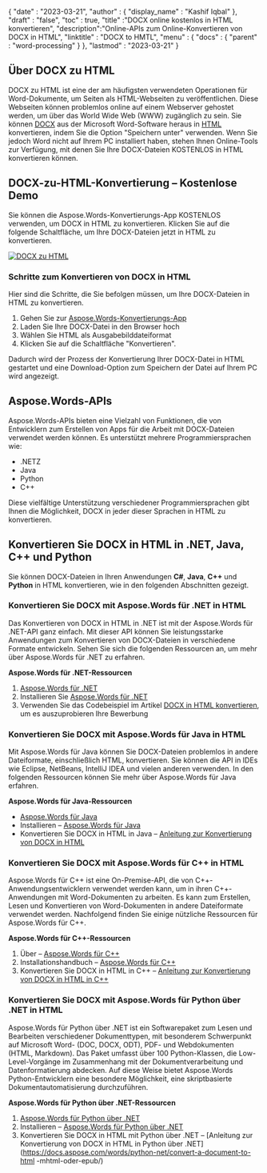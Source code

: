 {
  "date" : "2023-03-21",
  "author" : {
    "display_name" : "Kashif Iqbal"
},
  "draft" : "false",
  "toc" : true,
  "title" :"DOCX online kostenlos in HTML konvertieren",
  "description":"Online-APIs zum Online-Konvertieren von DOCX in HTML",
  "linktitle" : "DOCX to HMTL",
  "menu" : {
    "docs" : {
      "parent" : "word-processing"
}
},
  "lastmod" : "2023-03-21"
}

## Über DOCX zu HTML

DOCX zu HTML ist eine der am häufigsten verwendeten Operationen für Word-Dokumente, um Seiten als HTML-Webseiten zu veröffentlichen. Diese Webseiten können problemlos online auf einem Webserver gehostet werden, um über das World Wide Web (WWW) zugänglich zu sein. Sie können [DOCX](/word-processing/docx/) aus der Microsoft Word-Software heraus in [HTML](/web/html/) konvertieren, indem Sie die Option "Speichern unter" verwenden. Wenn Sie jedoch Word nicht auf Ihrem PC installiert haben, stehen Ihnen Online-Tools zur Verfügung, mit denen Sie Ihre DOCX-Dateien KOSTENLOS in HTML konvertieren können.

## DOCX-zu-HTML-Konvertierung – Kostenlose Demo

Sie können die Aspose.Words-Konvertierungs-App KOSTENLOS verwenden, um DOCX in HTML zu konvertieren. Klicken Sie auf die folgende Schaltfläche, um Ihre DOCX-Dateien jetzt in HTML zu konvertieren.

[![DOCX zu HTML](../docx-to-html.png?width=120px&height=60px)](https://products.aspose.app/words/conversion/docx-to-html)

### Schritte zum Konvertieren von DOCX in HTML

Hier sind die Schritte, die Sie befolgen müssen, um Ihre DOCX-Dateien in HTML zu konvertieren.

1. Gehen Sie zur [Aspose.Words-Konvertierungs-App](https://products.aspose.app/words/conversion/docx-to-html)
1. Laden Sie Ihre DOCX-Datei in den Browser hoch
1. Wählen Sie HTML als Ausgabebilddateiformat
1. Klicken Sie auf die Schaltfläche "Konvertieren".

Dadurch wird der Prozess der Konvertierung Ihrer DOCX-Datei in HTML gestartet und eine Download-Option zum Speichern der Datei auf Ihrem PC wird angezeigt.

## Aspose.Words-APIs

Aspose.Words-APIs bieten eine Vielzahl von Funktionen, die von Entwicklern zum Erstellen von Apps für die Arbeit mit DOCX-Dateien verwendet werden können. Es unterstützt mehrere Programmiersprachen wie:

* .NETZ
* Java
* Python
* C++

Diese vielfältige Unterstützung verschiedener Programmiersprachen gibt Ihnen die Möglichkeit, DOCX in jeder dieser Sprachen in HTML zu konvertieren.

## Konvertieren Sie DOCX in HTML in .NET, Java, C++ und Python

Sie können DOCX-Dateien in Ihren Anwendungen **C#**, **Java**, **C++** und **Python** in HTML konvertieren, wie in den folgenden Abschnitten gezeigt.

### Konvertieren Sie DOCX mit Aspose.Words für .NET in HTML

Das Konvertieren von DOCX in HTML in .NET ist mit der Aspose.Words für .NET-API ganz einfach. Mit dieser API können Sie leistungsstarke Anwendungen zum Konvertieren von DOCX-Dateien in verschiedene Formate entwickeln. Sehen Sie sich die folgenden Ressourcen an, um mehr über Aspose.Words für .NET zu erfahren.

**Aspose.Words für .NET-Ressourcen**

1. [Aspose.Words für .NET](https://products.aspose.com/words/net/)
1. Installieren Sie [Aspose.Words für .NET](https://docs.aspose.com/words/net/installation/)
1. Verwenden Sie das Codebeispiel im Artikel [DOCX in HTML konvertieren](https://docs.aspose.com/words/net/convert-a-document-to-html-mhtml-or-epub/), um es auszuprobieren Ihre Bewerbung

### Konvertieren Sie DOCX mit Aspose.Words für Java in HTML

Mit Aspose.Words für Java können Sie DOCX-Dateien problemlos in andere Dateiformate, einschließlich HTML, konvertieren. Sie können die API in IDEs wie Eclipse, NetBeans, IntelliJ IDEA und vielen anderen verwenden. In den folgenden Ressourcen können Sie mehr über Aspose.Words für Java erfahren.

**Aspose.Words für Java-Ressourcen**

* [Aspose.Words für Java](https://products.aspose.com/words/java/)
* Installieren – [Aspose.Words für Java](https://docs.aspose.com/words/java/installation/)
* Konvertieren Sie DOCX in HTML in Java – [Anleitung zur Konvertierung von DOCX in HTML](https://docs.aspose.com/words/java/convert-a-document-to-html-mhtml-or-epub/)

### Konvertieren Sie DOCX mit Aspose.Words für C++ in HTML

Aspose.Words für C++ ist eine On-Premise-API, die von C++-Anwendungsentwicklern verwendet werden kann, um in ihren C++-Anwendungen mit Word-Dokumenten zu arbeiten. Es kann zum Erstellen, Lesen und Konvertieren von Word-Dokumenten in andere Dateiformate verwendet werden. Nachfolgend finden Sie einige nützliche Ressourcen für Aspose.Words für C++.

**Aspose.Words für C++-Ressourcen**

1. Über – [Aspose.Words für C++](https://products.aspose.com/words/cpp/)
1. Installationshandbuch – [Aspose.Words für C++](https://docs.aspose.com/words/cpp/installation/)
1. Konvertieren Sie DOCX in HTML in C++ – [Anleitung zur Konvertierung von DOCX in HTML in C++](https://docs.aspose.com/words/cpp/convert-a-document-to-html-mhtml-or-epub/)

### Konvertieren Sie DOCX mit Aspose.Words für Python über .NET in HTML

Aspose.Words für Python über .NET ist ein Softwarepaket zum Lesen und Bearbeiten verschiedener Dokumenttypen, mit besonderem Schwerpunkt auf Microsoft Word- (DOC, DOCX, ODT), PDF- und Webdokumenten (HTML, Markdown). Das Paket umfasst über 100 Python-Klassen, die Low-Level-Vorgänge im Zusammenhang mit der Dokumentverarbeitung und Datenformatierung abdecken. Auf diese Weise bietet Aspose.Words Python-Entwicklern eine besondere Möglichkeit, eine skriptbasierte Dokumentautomatisierung durchzuführen.

**Aspose.Words für Python über .NET-Ressourcen**

1. [Aspose.Words für Python über .NET](https://products.aspose.com/words/python-net/)
1. Installieren – [Aspose.Words für Python über .NET](https://releases.aspose.com/words/python/)
1. Konvertieren Sie DOCX in HTML mit Python über .NET – [Anleitung zur Konvertierung von DOCX in HTML in Python über .NET](https://docs.aspose.com/words/python-net/convert-a-document-to-html -mhtml-oder-epub/)

